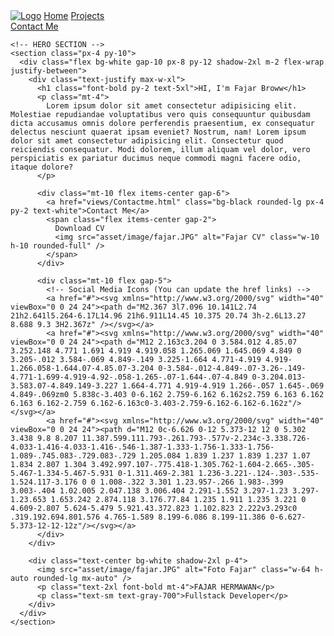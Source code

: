 <!DOCTYPE html>
<html lang="en">
  <head>
    <meta charset="UTF-8" />
    <meta name="viewport" content="width=device-width, initial-scale=1.0" />
    <title>Web</title>
    <script src="https://cdn.tailwindcss.com"></script>
    <link rel="preconnect" href="https://fonts.gstatic.com" crossorigin />
    <link href="https://fonts.googleapis.com/css2?family=Roboto:ital,wght@0,100..900;1,100..900&display=swap" rel="stylesheet" />
  </head>
  <body class="bg-gray-400 font-[Roboto]">
    <!-- NAVIGATION -->
    <div class="justify-between flex px-4 py-3 bg-gray-700">
      <nav class="flex gap-10 ml-5 text-white items-center">
        <a href="#"><img src="asset/image/Logo.png" alt="Logo" class="w-10" /></a>
        <a href="views/Indeks.html">Home</a>
        <a href="views/Projects.html">Projects</a>
      </nav>
      <a href="views/Contactme.html" class="bg-black rounded-lg px-3 py-1 mr-9 text-white">Contact Me</a>
    </div>

    <!-- HERO SECTION -->
    <section class="px-4 py-10">
      <div class="flex bg-white gap-10 px-8 py-12 shadow-2xl m-2 flex-wrap justify-between">
        <div class="text-justify max-w-xl">
          <h1 class="font-bold py-2 text-5xl">HI, I'm Fajar Broww</h1>
          <p class="mt-4">
            Lorem ipsum dolor sit amet consectetur adipisicing elit. Molestiae repudiandae voluptatibus vero quis consequuntur quibusdam dicta accusamus omnis dolore perferendis praesentium, ex consequatur delectus nesciunt quaerat ipsam eveniet? Nostrum, nam! Lorem ipsum dolor sit amet consectetur adipisicing elit. Consectetur quod reiciendis consequatur. Modi dolorem, illum aliquam vel dolor, vero perspiciatis ex pariatur ducimus neque commodi magni facere odio, itaque dolore?
          </p>

          <div class="mt-10 flex items-center gap-6">
            <a href="views/Contactme.html" class="bg-black rounded-lg px-4 py-2 text-white">Contact Me</a>
            <span class="flex items-center gap-2">
              Download CV 
              <img src="asset/image/fajar.JPG" alt="Fajar CV" class="w-10 h-10 rounded-full" />
            </span>
          </div>

          <div class="mt-10 flex gap-5">
            <!-- Social Media Icons (You can update the href links) -->
            <a href="#"><svg xmlns="http://www.w3.org/2000/svg" width="40" viewBox="0 0 24 24"><path d="M2.367 3l7.096 10.141L2.74 21h2.641l5.264-6.17L14.96 21h6.911L14.45 10.375 20.74 3h-2.6L13.27 8.688 9.3 3H2.367z" /></svg></a>
            <a href="#"><svg xmlns="http://www.w3.org/2000/svg" width="40" viewBox="0 0 24 24"><path d="M12 2.163c3.204 0 3.584.012 4.85.07 3.252.148 4.771 1.691 4.919 4.919.058 1.265.069 1.645.069 4.849 0 3.205-.012 3.584-.069 4.849-.149 3.225-1.664 4.771-4.919 4.919-1.266.058-1.644.07-4.85.07-3.204 0-3.584-.012-4.849-.07-3.26-.149-4.771-1.699-4.919-4.92-.058-1.265-.07-1.644-.07-4.849 0-3.204.013-3.583.07-4.849.149-3.227 1.664-4.771 4.919-4.919 1.266-.057 1.645-.069 4.849-.069zm0 5.838c-3.403 0-6.162 2.759-6.162 6.162s2.759 6.163 6.162 6.163 6.162-2.759 6.162-6.163c0-3.403-2.759-6.162-6.162-6.162z"/></svg></a>
            <a href="#"><svg xmlns="http://www.w3.org/2000/svg" width="40" viewBox="0 0 24 24"><path d="M12 0c-6.626 0-12 5.373-12 12 0 5.302 3.438 9.8 8.207 11.387.599.111.793-.261.793-.577v-2.234c-3.338.726-4.033-1.416-4.033-1.416-.546-1.387-1.333-1.756-1.333-1.756-1.089-.745.083-.729.083-.729 1.205.084 1.839 1.237 1.839 1.237 1.07 1.834 2.807 1.304 3.492.997.107-.775.418-1.305.762-1.604-2.665-.305-5.467-1.334-5.467-5.931 0-1.311.469-2.381 1.236-3.221-.124-.303-.535-1.524.117-3.176 0 0 1.008-.322 3.301 1.23.957-.266 1.983-.399 3.003-.404 1.02.005 2.047.138 3.006.404 2.291-1.552 3.297-1.23 3.297-1.23.653 1.653.242 2.874.118 3.176.77.84 1.235 1.911 1.235 3.221 0 4.609-2.807 5.624-5.479 5.921.43.372.823 1.102.823 2.222v3.293c0 .319.192.694.801.576 4.765-1.589 8.199-6.086 8.199-11.386 0-6.627-5.373-12-12-12z"/></svg></a>
          </div>
        </div>

        <div class="text-center bg-white shadow-2xl p-4">
          <img src="asset/image/fajar.JPG" alt="Foto Fajar" class="w-64 h-auto rounded-lg mx-auto" />
          <p class="text-2xl font-bold mt-4">FAJAR HERMAWAN</p>
          <p class="text-sm text-gray-700">Fullstack Developer</p>
        </div>
      </div>
    </section>
  </body>
</html>
